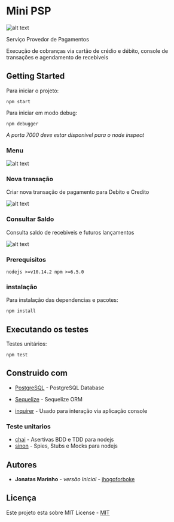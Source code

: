 # Mini PSP

![alt text](https://lh3.googleusercontent.com/6sjOWuUlQhnPACv9aIIlmpGnHRFe9kXN8bxUfmd-vao9tPOPiBV584QhFU3yN2Cv5dYhRBRB_vCUaB-K7Hi7nIcB7SK1D0JLKLoYzDYdY7bXfgwEnB7SG0WMswFcrQotYmb5DPy0hn55ysVA6GdRR1inkfwiqsNvdFFmarXKvTt6l_AOodRQFUDk0A4saeIeSrvTWDxUuI2FhIXA0HffRMvpcoaT4Wk923lbxeBpoJbTuHaAzZ6pRaxpQU08k_62yKE8OVOlsC4ugY_Oq36aDYM3dQ0DJ7dXwccc8484TFtV0uR46kPGISZv8D0E_I92RVculluwSQ1GkrWsNmRIXSLttXpIae2PeOLg2YQgjIhi1L8Otdcvff0BN1FrlcCK8zr2LT8WSl4tDMe8JwBE6tAE_E6oi58nsXqtkyWFo1Za6hOOp-AUpSFyVH7xLZFTlAuPEt18Mw2sq-DSGR-vXoU8MEAcr0GwNme8HmfzQc_1kMcpNSCeS1ED2RmAVcewW4BgQ-1s5WGHKYdRZMM1F2_Hguf0EmF1j_iigDL5C_M430nymjW-1DOjE5EgixHV6aN7-ff8A9jsPU5Oaf6ZUWl4L7pKxyJgQnbD2saLgd2CFHX_2KGiiFAumCA8PmnPWQn3aOdQlI9IDuw_SbeSTHXR5Vj8v7Q=w196-h226-no)

Serviço Provedor de Pagamentos

Execução de cobranças via cartão de crédio e débito, console de transações e agendamento de recebiveis

## Getting Started

Para iniciar o projeto:

``
npm start
``

Para iniciar em modo debug:

``
npm debugger
``

_A porta 7000 deve estar disponivel para o node inspect_


### Menu

![alt text](https://lh3.googleusercontent.com/XPncvG7jNTjZCa__egEXHf6W6MRvYo1wiqWJZOD7t_4Z0tpEgT1LoapleVJ1i1aBztAca0GWVOfwYznLtvY7X8_n2NcwuFFgeezXiSjGEFjZWNe2iJzWZWq6GoUSOMSEU2YfBOBicw_8_JHEDrA5JARUurHjemrhHWx0zYKLtr_esjcTomhL0NBmHlsfU3ZjQXfDK8EsrU1c-qsPd6b2HQlRhdJJqTN7CaqVQxEwbr9P683NcrCio7u0efjisUvsi6b60Fah1HdRo-rWyYhJrEabMZPRawzTPN8iImYTu9ajy_OwJRg-8lVaI1SuxT2tLmhOLsR9jE8-UGdk2QKsc3Jf8c-XE_lTDgUwrQN37rEBEalcfgKDgNXgyKa45zKS-7CR7CI9Rdy0D7FyfFAkPZTqvTlDjzHr6wDfIKKaWxXvgJOWrlKJwRvlS-El4B75IUVhg5o1AP1aB6KpLmlnogun4cnIGj46SgoyFnCAYmOCHBEW88YtE2iHZVDOdZrZwaRNHQQOhyBygem-vnnPiJQFSsZj0OEM3f5b9YY9fQ6780OZCYpwCOP9TgS20VUIp2UMcmAlzuwjLDCitSySS70vKcI2iz6rEpFnt7BqJWUcVUA1noeDAwOgOOwYjkYvXp894T6qw6eBeNcAhigWpgGKzleQjYg=w402-h222-no)

### Nova transação

Criar nova transação de pagamento para Debito e Credito

![alt text](https://lh3.googleusercontent.com/36gICgGv37TBKCGXt4y8fv7jIHSxzcrck5Ih2hI4vOl-t0ZKhj4J61tEKeP74iAvSPf7dgJFccHTTfcK-9F1C71_XW9INjkFcighSLfdNQEfzEGYksU8Y1sy-8JOCuyUjp1x-vIz50xxrNKbGayGwiYNGNIDpF3DqqW-z3Q7pJHNY_Lbo2SbPrZNb44zXN5UV7bOqASluboSJziCllW-5998IIA1WkObZ3iUZ9xs6l9QtNbH1Nq6m9XG8gh_sLg1jNUHpJy_Lw_q_tPpmRvC-YMcmuTO0-2XrqHqwSer6c55SC2ocy0a2UeJbAhFgMN4uazmyOmG7w2nmsEhJM8IVmGuxYJ8xo2ReKjUl1rmFzjEnXPaoKcC_w_V_TragiLeD_Nad-4JFJbpsHq1RYJ-TNyhrkjv1vRpMGinneRKyR4b7vtjvOwutS3bhU3ppeqK-Jrb5ZLGDbeXyst36E7A1aUYviT3oNfbfsUMM3Ig91-Qf-pk0aPAYzqSEiRBERi3Lpgo_oOs3cOBBOTHhixwLIA1uzcMPzCw2il4pXrk3l0mGUHJYdOlLOfddiDFqy6TrXnEgscJh1fgH7Za0ZEFZC1Jdq71TLm8LdCf6iU58sVk0t1cvUV2iaQmTzN0x7sTvx_yiZTKIdT68lGI_wtkFXV8NSt8bO4=w436-h69-no)


### Consultar Saldo

Consulta saldo de recebiveis e futuros lançamentos

![alt text](https://lh3.googleusercontent.com/7UShT5LOvz82PdGKUh7EBG13Jv9lSy5kdl-xIUsdB_-0JvapY7-rRgEFeQYJRvhuzz84QOddBm0FNDHp8YrE9V5mCSjLQt-MBru8X06FZyus6ttX_cUcLluemmrGJhb9tuprvd9o9Os5mycY_-TKSSZ9K33ytfSg7acBrBbNIgAbLeKwjKSZ0YDkG3t1W9cMCxsDUrHdQPQpkJqZxDXPWSCXHS3ukn1hz_kfpkRR0Hbt2DXi8sfj2Z1tamD-kFNqcB7BVFLhWypo_qmGtiFgMNSC1svhu9Z-2Q-SFEcTC9y7_NzSYABJnaja_DehfvwLgbJsHpeC1xWTbb3OXeNgqjMEGysNcqqHDIS1WUorpNZn6ysmK6V8h2U8hSyGR4gYCv1h7CbBJ0TXiJ4dBgI_r0gUOXrd72kD2z48w67cgsVoCp2Gw_QZtLY2se1MJu-oAqEDtSTmBYoiB_SyUvjkKxBbrlYb7x7wI7DNRxFsmlv1cXWmUi8HyHScP04HdwVXenWpDIl-vbFMI4AU8GdP031m0Xz-BpWbdAL9HoId8oQ2tL-djdevGybB1ZZ8hdLsQHlKUiOHonSsoP9afd4iVryIpZ6--YuQ5pMwSD1congheXcYw3UAMltEDCadun8vk3Jnoe8x0ng3CEIcELcGkLlrrp28jHI=w682-h352-no)


### Prerequisitos

``
nodejs >=v10.14.2
npm >=6.5.0
``

### instalação

Para instalação das dependencias e pacotes:

``
npm install
``

## Executando os testes

Testes unitários:

``
npm test
``

## Construido com

* [PostgreSQL](https://www.postgresql.org/docs/) - PostgreSQL Database
* [Sequelize](https://sequelize.org/master/) - Sequelize ORM

* [inquirer](https://www.npmjs.com/package/inquirer#documentation) - Usado para interação via aplicação console

### Teste unitarios

* [chai](https://www.chaijs.com/) - Asertivas BDD e TDD para nodejs
* [sinon](https://sinonjs.org/releases/v7.4.1/) - Spies, Stubs e Mocks para nodejs

## Autores

* **Jonatas Marinho** - *versão Inicial* - [jhogoforboke](https://github.com/jhogoforboke)

## Licença

Este projeto esta sobre MIT License - [MIT](https://pt.wikipedia.org/wiki/Licen%C3%A7a_MIT)
